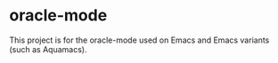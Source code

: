 oracle-mode
==========

This project is for the oracle-mode used on Emacs and Emacs variants (such as Aquamacs).
